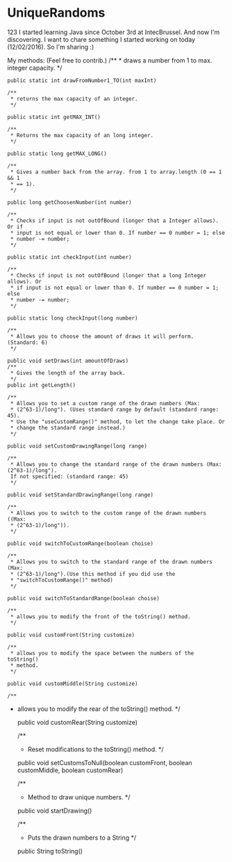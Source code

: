 # UniqueRandoms
123
I started learning Java since October 3rd at IntecBrussel. And now I'm discovering. I want to chare something I started working on today (12/02/2016). So I'm sharing :)

My methods: (Feel free to contrib.)
/**
	 * draws a number from 1 to max. integer capacity.
	 */

	public static int drawFromNumber1_TO(int maxInt) 

	/**
	 * returns the max capacity of an integer.
	 */

	public static int getMAX_INT() 

	/**
	 * Returns the max capacity of an long integer.
	 */

	public static long getMAX_LONG() 

	/**
	 * Gives a number back from the array. from 1 to array.length (0 == 1 && 1
	 * == 1).
	 */

	public long getChoosenNumber(int number) 

	/**
	 * Checks if input is not outOfBound (longer that a Integer allows). Or if
	 * input is not equal or lower than 0. If number == 0 number = 1; else
	 * number -= number;
	 */

	public static int checkInput(int number) 

	/**
	 * Checks if input is not outOfBound (longer that a long Integer allows). Or
	 * if input is not equal or lower than 0. If number == 0 number = 1; else
	 * number -= number;
	 */

	public static long checkInput(long number) 

	/**
	 * Allows you to choose the amount of draws it will perform. (Standard: 6)
	 */

	public void setDraws(int amountOfDraws) 
	/**
	 * Gives the length of the array back.
	 */
	public int getLength() 

	/**
	 * Allows you to set a custom range of the drawn numbers (Max:
	 * (2^63-1)/long"). (Uses standard range by default (standard range: 45).
	 * Use the "useCustomRange()" method, to let the change take place. Or
	 * change the standard range instead.)
	 */

	public void setCustomDrawingRange(long range) 

	/**
	 * Allows you to change the standard range of the drawn numbers (Max:(2^63-1)/long").
	 If not specified: (standard range: 45)
	 */

	public void setStandardDrawingRange(long range) 

	/**
	 * Allows you to switch to the custom range of the drawn numbers ((Max:
	 * (2^63-1)/long")).
	 */
   
	public void switchToCustomRange(boolean choise) 

	/**
	 * Allows you to switch to the standard range of the drawn numbers (Max:
	 * (2^63-1)/long").(Use this method if you did use the
	 * "switchToCustomRange()" method)
	 */
   
	public void switchToStandardRange(boolean choise)

	/**
	 * allows you to modify the front of the toString() method.
	 */

	public void customFront(String customize) 
  
	/**
	 * allows you to modify the space between the numbers of the toString()
	 * method.
	 */

	public void customMiddle(String customize)

	/**
  * allows you to modify the rear of the toString() method.
	 */

	public void customRear(String customize) 
  
	/**
	 * Reset modifications to the toString() method.
	 */
   
	public void setCustomsToNull(boolean customFront, boolean customMiddle, boolean customRear)
  
	/**
	 * Method to draw unique numbers.
	 */

	public void startDrawing()

	/**
	 * Puts the drawn numbers to a String
	 */

	public String toString() 
